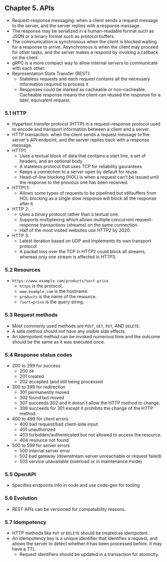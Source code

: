 ## Chapter 5. APIs
- Request-response messaging: when a client sends a request message to the server, and the server replies with a response message.
- The response may be serialized in a human-readable format such as JSON or a binary format such as protocol buffers.
- The communication is synchronous when the client is blocked waiting for a response to arrive. Asynchronous is when the client may proceed for other tasks, and the server makes a respond by invoking a callback on the client.
- gRPC is a more compact way to allow internal servers to communicate with each other.
- Representation State Transfer (REST):
  - Stateless requests and each request contains all the necessary information required to process it
  - Responses could be marked as cacheable or non-cacheable. Cacheable response means the client can reused the response for a later, equivalent request.
  
### 5.1 HTTP
- Hypertext transfer protocol (HTTP) is a request-response protocol used to encode and transport information between a client and a server.
- HTTP transaction: when the client sends a request message to the server's API endpoint, and the server replies back with a response message.
- HTTP1
  - Uses a textual block of data that contains a start line, a set of headers, and an optional body
  - A stateless protocol that uses TCP for reliability gaurantees
  - Keeps a connection to a server open by default for reuse.
  - Head-of-line blocking (HOL) is when a request can't be issued until the response to the previous one has been received.
- HTTP1.1:
  - Allows some types of requests to be pipelined but stillsuffers from HOL blocking as a single slow response will block all the response after it.
- HTTP 2:
  - Uses a binary protocol rather than a textual one.
  - Supports multiplexing which allows multiple concurrent request-response transactions (streams) on the same connection.
  - Half of the most visited websites use HTTP2 by 2020.
- HTTP 3:
  - Latest iteration based on UDP and implements its own transport protocol
  - A packet loss over the TCP in HTTP2 could block all streams, whereas only one stream is affected in HTTP3.

### 5.2 Resources
- `https://www.example.com/products?sort-price`
  - `https` is the protocol.
  - `www.example.com` is the hostname.
  - `products` is the name of the resource.
  - `?sort=price` is the query string.

### 5.3 Request methods
- Most commonly used methods are `POST`, `GET`, `PUT`, AND `DELETE`.
- A safe method should not have any visible side effects.
- An idempotent method can be invoked numerous time and the outcome should be the same as it was executed once.

### 5.4 Response status codes
- 200 to 299 for success
  - 200 ok
  - 201 created
  - 202  accepted (and still being processed
- 300 to 399 for redirection
  - 301 permanently moved
  - 302 found but moved
  - 307 succeeds 302 and it doesn't allow the HTTP method to change.
  - 308 succeeds for 301 except it prohibits the change of the HTTP method.
- 400 to 499 for client errors
  - 400 bad request/bad client-side input
  - 401 unauthorized
  - 403 forbidden/authenticated but not allowed to access the resource.
  - 404 resource not found
- 500 to 599 for server errors
  - 500 internal server error
  - 502 bad gateway (downstream server unreachable or request failed)
  - 503 service unavailable (overload or in maintenance mode)

### 5.5 OpenAPI
- Specifies endpoints info in code and use code-gen for tooling

### 5.6 Evolution
- REST APIs can be versioned for compatability reasons.

### 5.7 Idempotency
- HTTP methods like `PUT` or `DELETE` should be treated as idempotent.
- An idempotency key is a unique identifier that identifies a request, and allows the server to detect whether it has been processed before. It may have a TTL.
  - Request identifiers should be updated in a transaction for atomicity.